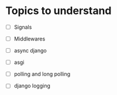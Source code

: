 # Topics to understand
- [ ] Signals
- [ ] Middlewares
- [ ] async django
- [ ] asgi
- [ ] polling and long polling
- [ ] django logging



